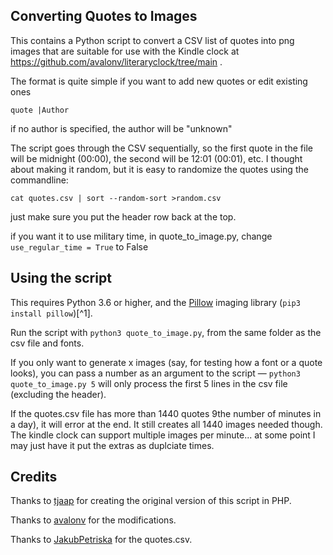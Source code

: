 ## Converting Quotes to Images

This contains a Python script to convert a CSV list of quotes into png images that are suitable for use with the Kindle clock at https://github.com/avalonv/literaryclock/tree/main . 

The format is quite simple if you want to add new quotes or edit existing ones

`quote |Author`

if no author is specified, the author will be "unknown"

The script goes through the CSV sequentially, so the first quote in the file will be midnight (00:00), the second will be 12:01 (00:01), etc. I thought about making it random, but it is easy to randomize the quotes using the commandline:  
  
`cat quotes.csv | sort --random-sort >random.csv`

just make sure you put the header row back at the top.

if you want it to use military time, in quote_to_image.py, change  
`use_regular_time = True`
to False

## Using the script
This requires Python 3.6 or higher, and the [Pillow](https://pillow.readthedocs.io/en/latest/installation.html#basic-installation) imaging library (`pip3 install pillow`)[^1].

Run the script with `python3 quote_to_image.py`, from the same folder as the csv file and fonts.

If you only want to generate x images (say, for testing how a font or a quote looks), you can pass a number as an argument to the script — `python3 quote_to_image.py 5` will only process the first 5 lines in the csv file (excluding the header).

If the quotes.csv file has more than 1440 quotes 9the number of minutes in a day), it will error at the end. It still creates all 1440 images needed though. The kindle clock can support multiple images per minute... at some point I may just have it put the extras as duplciate times.

## Credits

Thanks to [tjaap](https://www.instructables.com/Literary-Clock-Made-From-E-reader/) for creating the original version of this script in PHP.

Thanks to [avalonv](https://github.com/avalonv/literaryclock/tree/main) for the modifications.

Thanks to [JakubPetriska](https://gist.github.com/JakubPetriska/060958fd744ca34f099e947cd080b540) for the quotes.csv.




